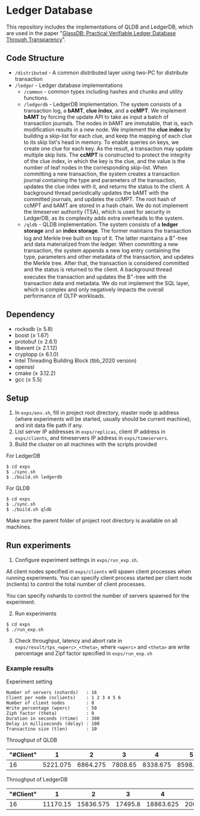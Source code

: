 # Ledger Database
This repository includes the implementations of QLDB and LedgerDB, which are used in the paper "[GlassDB: Practical Verifiable Ledger Database Through Transparency](http://arxiv.org/abs/2207.00944)". 

## Code Structure
- `/distributed` - A common distributed layer using two-PC for distribute transaction
- `/ledger` - Ledger database implementations
  - `/common` - common types including hashes and chunks and utility functions. 
  - `/ledgerdb` - LedgerDB implementation. The system consists of a transaction log, a **bAMT**, **clue index**, and a **ccMPT**. We implement **bAMT** by forcing the update API to take as input a batch of transaction journals. The nodes in bAMT are immutable, that is, each modification results in a new node. We implement the **clue index** by building a skip-list for each clue, and keep the mapping of each clue to its skip list's head in memory. To enable queries on keys, we create one clue for each key. As the result, a transaction may update multiple skip lists. The **ccMPT** is constructed to protect the integrity of the clue index, in which the key is the clue, and the value is the number of leaf nodes in the corresponding skip-list. When committing a new transaction, the system creates a transaction journal containing the type and parameters of the transaction, updates the clue index with it, and returns the status to the client. A background thread periodically updates the bAMT with the committed journals, and updates the ccMPT. The root hash of ccMPT and bAMT are stored in a hash chain. We do not implement the timeserver authority (TSA), which is used for security in LedgerDB, as its complexity adds extra overheads to the system.
  - `/qldb` - QLDB implementation. The system consists of a **ledger storage** and an **index storage**. The former maintains the transaction log and Merkle tree built on top of it. The latter maintains a B<sup>+</sup>-tree and data materialized from the ledger. When committing a new transaction, the system appends a new log entry containing the type, parameters and other metadata of the transaction, and updates the Merkle tree.  After that, the transaction is considered committed and the status is returned to the client.  A background thread executes the transaction and updates the B<sup>+</sup>-tree with the transaction data and metadata. We do not implement the SQL layer, which is complex and only negatively impacts the overall performance of OLTP workloads.

## Dependency
* rocksdb (&geq; 5.8)
* boost (&geq; 1.67)
* protobuf (&geq; 2.6.1)
* libevent (&geq; 2.1.12)
* cryptopp (&geq; 6.1.0)
* Intel Threading Building Block (tbb_2020 version)
* openssl
* cmake (&geq; 3.12.2)
* gcc (&geq; 5.5)

## Setup
1. In `exps/env.sh`, fill in project root directory, master node ip address (where experiments will be started, usually should be current machine), and init data file path if any.
2. List server IP addresses in `exps/replicas`, client IP address in `exps/clients`, and timeservers IP address in `exps/timeservers`.
3. Build the cluster on all machines with the scripts provided

For LedgerDB
```
$ cd exps
$ ./sync.sh
$ ./build.sh ledgerdb
```
For QLDB
```
$ cd exps
$ ./sync.sh
$ ./build.sh qldb
```
Make sure the parent folder of project root directory is available on all machines.

## Run experiments
1. Configure experiment settings in `exps/run_exp.sh`.

All client nodes specified in `exps/clients` will spawn client processes when running experiments.
You can specify client process started per client node (nclients) to control the total number of client processes.

You can specify nshards to control the number of servers spawned for the experiment.

2. Run experiments

```
$ cd exps
$ ./run_exp.sh
```
3. Check throughput, latency and abort rate in `exps/result/tps_<wperc>_<theta>`,
where `<wperc>` and `<theta>` are write percentage and Zipf factor specified in `exps/run_exp.sh`

### Example results
Experiment setting

```
Number of servers (nshards)   : 16
Client per node (nclients)    : 1 2 3 4 5 6
Number of client nodes        : 8
Write percentage (wperc)      : 50
Ziph factor (theta)           : 0
Duration in seconds (rtime)   : 300
Delay in milliseconds (delay) : 100
Transactino size (tlen)       : 10
```

Throughput of QLDB

| "#Client" | 1 | 2 | 3 | 4 | 5 | 6 |
| --- | --- | --- | --- | --- | --- | --- |
| 16 | 5221.075 | 6864.275 | 7808.65 | 8338.675 | 8598.975 | 8841.65 |

Throughput of LedgerDB

| "#Client" | 1 | 2 | 3 | 4 | 5 | 6 |
| --- | --- | --- | --- | --- | --- | --- |
| 16 | 11170.15 | 15836.575 | 17495.8 | 18863.625 | 20032.55 | 20051.425 |
